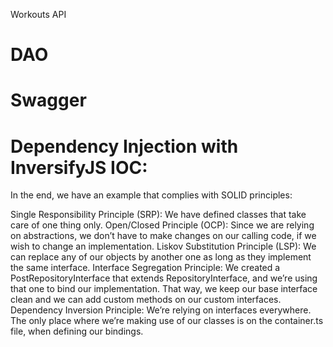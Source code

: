 Workouts API

# DAO

# Swagger

# Dependency Injection with InversifyJS IOC:

In the end, we have an example that complies with SOLID principles:

Single Responsibility Principle (SRP): We have defined classes that take care of one thing only.
Open/Closed Principle (OCP): Since we are relying on abstractions, we don’t have to make changes on our calling code, if we wish to change an implementation.
Liskov Substitution Principle (LSP): We can replace any of our objects by another one as long as they implement the same interface.
Interface Segregation Principle: We created a PostRepositoryInterface that extends RepositoryInterface, and we’re using that one to bind our implementation. That way, we keep our base interface clean and we can add custom methods on our custom interfaces.
Dependency Inversion Principle: We’re relying on interfaces everywhere. The only place where we’re making use of our classes is on the container.ts file, when defining our bindings.
